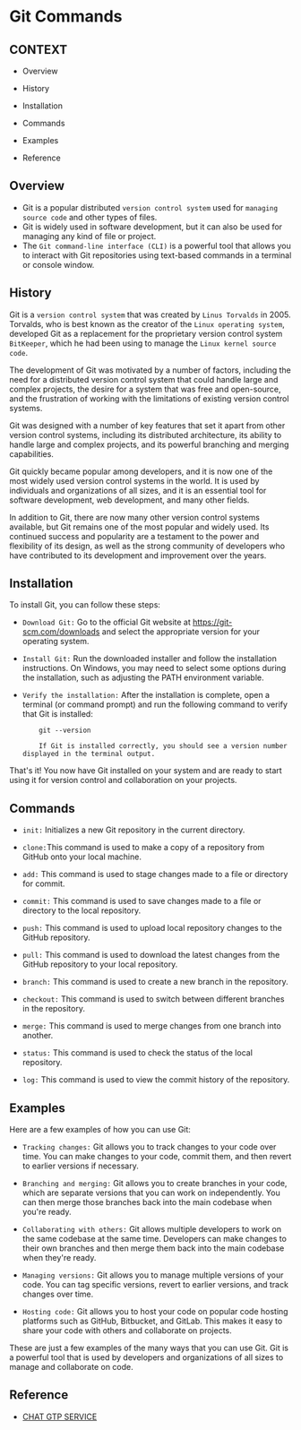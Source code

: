 # Git Commands

##  CONTEXT

   - Overview

   - History

   - Installation

   - Commands

   - Examples

   - Reference


## Overview
- Git is a popular distributed `version control system` used for `managing source code` and other types of files. 
- Git is widely used in software development, but it can also be used for managing any kind of file or project.
- The `Git command-line interface (CLI)` is a powerful tool that allows you to interact with Git repositories using text-based commands in a terminal or console window. 


## History

Git is a `version control system` that was created by `Linus Torvalds` in 2005. Torvalds, who is best known as the creator of the `Linux operating system`, developed Git as a replacement for the proprietary version control system `BitKeeper`, which he had been using to manage the `Linux kernel source code`.

The development of Git was motivated by a number of factors, including the need for a distributed version control system that could handle large and complex projects, the desire for a system that was free and open-source, and the frustration of working with the limitations of existing version control systems.

Git was designed with a number of key features that set it apart from other version control systems, including its distributed architecture, its ability to handle large and complex projects, and its powerful branching and merging capabilities.

Git quickly became popular among developers, and it is now one of the most widely used version control systems in the world. It is used by individuals and organizations of all sizes, and it is an essential tool for software development, web development, and many other fields.

In addition to Git, there are now many other version control systems available, but Git remains one of the most popular and widely used. Its continued success and popularity are a testament to the power and flexibility of its design, as well as the strong community of developers who have contributed to its development and improvement over the years.


## Installation

To install Git, you can follow these steps:

- `Download Git:` Go to the official Git website at https://git-scm.com/downloads and select the appropriate version for your operating system.

- `Install Git:` Run the downloaded installer and follow the installation instructions. On Windows, you may need to select some options during the installation, such as adjusting the PATH environment variable.

- `Verify the installation:` After the installation is complete, open a terminal (or command prompt) and run the following command to verify that Git is installed:

          git --version

          If Git is installed correctly, you should see a version number displayed in the terminal output.
          
That's it! You now have Git installed on your system and are ready to start using it for version control and collaboration on your projects.


## Commands

- `init:` Initializes a new Git repository in the current directory.

- `clone:`This command is used to make a copy of a repository from GitHub onto your local machine.

- `add:` This command is used to stage changes made to a file or directory for commit.

- `commit:` This command is used to save changes made to a file or directory to the local repository.

- `push:` This command is used to upload local repository changes to the GitHub repository.

- `pull:` This command is used to download the latest changes from the GitHub repository to your local repository.

- `branch:` This command is used to create a new branch in the repository.

- `checkout:` This command is used to switch between different branches in the repository.

- `merge:` This command is used to merge changes from one branch into another.

- `status:` This command is used to check the status of the local repository.

- `log:` This command is used to view the commit history of the repository.


## Examples

Here are a few examples of how you can use Git:

- `Tracking changes:` Git allows you to track changes to your code over time. You can make changes to your code, commit them, and then revert to earlier versions if necessary.

- `Branching and merging:` Git allows you to create branches in your code, which are separate versions that you can work on independently. You can then merge those branches back into the main codebase when you're ready.

- `Collaborating with others:` Git allows multiple developers to work on the same codebase at the same time. Developers can make changes to their own branches and then merge them back into the main codebase when they're ready.

- `Managing versions:` Git allows you to manage multiple versions of your code. You can tag specific versions, revert to earlier versions, and track changes over time.

- `Hosting code:` Git allows you to host your code on popular code hosting platforms such as GitHub, Bitbucket, and GitLab. This makes it easy to share your code with others and collaborate on projects.

These are just a few examples of the many ways that you can use Git. Git is a powerful tool that is used by developers and organizations of all sizes to manage and collaborate on code.


## Reference

-  [ CHAT GTP SERVICE ](https://chat.openai.com/chat)
